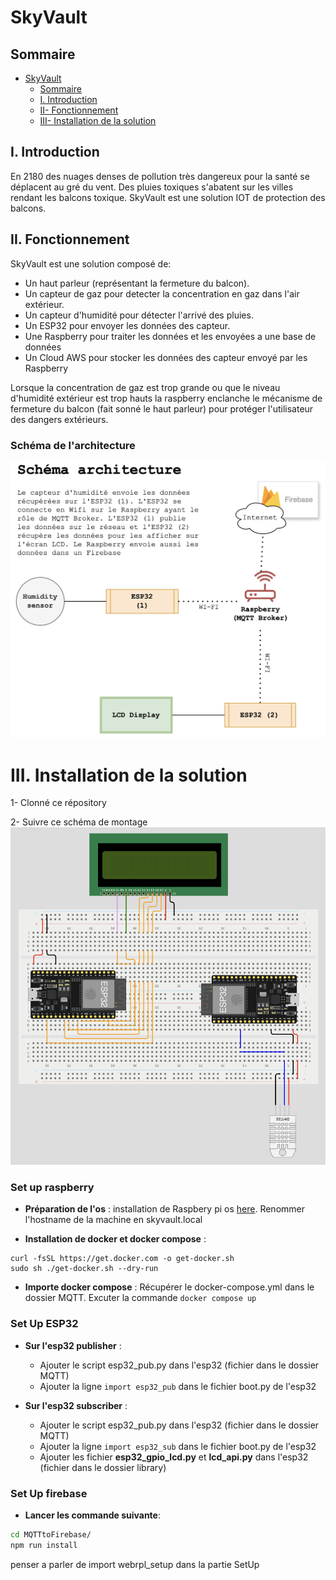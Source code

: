 # SkyVault

## Sommaire

- [SkyVault](#SkyVault)
  - [Sommaire](#sommaire)
  - [I. Introduction](#i-introduction)
  - [II- Fonctionnement](#ii-fonctionnement)
  - [III- Installation de la solution](#iii-installation-de-la-solution)


## I. Introduction

En 2180 des nuages denses de pollution très dangereux pour la santé se déplacent au gré du vent. Des pluies toxiques s'abatent sur les villes rendant les balcons toxique. 
SkyVault est une solution IOT de protection des balcons.

## II. Fonctionnement

SkyVault est une solution composé de:
- Un haut parleur (représentant la fermeture du balcon).
- Un capteur de gaz pour detecter la concentration en gaz dans l'air extérieur.
- Un capteur d'humidité pour détecter l'arrivé des pluies.
- Un ESP32 pour envoyer les données des capteur.
- Une Raspberry pour traiter les données et les envoyées a une base de données
- Un Cloud AWS pour stocker les données des capteur envoyé par les Raspberry

Lorsque la concentration de gaz est trop grande ou que le niveau d'humidité extérieur est trop hauts la raspberry enclanche le mécanisme de fermeture du balcon (fait sonné le haut parleur) pour protéger l'utilisateur des dangers extérieurs.

### Schéma de l'architecture

![img](img/schemaarchi.png)

# III. Installation de la solution

1- Clonné ce répository

2- Suivre ce schéma de montage ![schéma installation](img/schema_montage.png)

### Set up raspberry
- **Préparation de l'os** : installation de Raspbery pi os [here](https://www.raspberrypi.com/software/). Renommer l'hostname de la machine en skyvault.local        

- **Installation de docker et docker compose** : 
```
curl -fsSL https://get.docker.com -o get-docker.sh
sudo sh ./get-docker.sh --dry-run
```
- **Importe docker compose** : Récupérer le docker-compose.yml dans le dossier MQTT. Excuter la commande ``` docker compose up ```

### Set Up ESP32
- **Sur l'esp32 publisher** :
  - Ajouter le script esp32_pub.py dans l'esp32 (fichier dans le dossier MQTT)
  - Ajouter la ligne ```import esp32_pub``` dans le fichier boot.py de l'esp32

- **Sur l'esp32 subscriber** :
  - Ajouter le script esp32_pub.py dans l'esp32 (fichier dans le dossier MQTT)
  - Ajouter la ligne ```import esp32_sub``` dans le fichier boot.py de l'esp32
  - Ajouter les fichier **esp32_gpio_lcd.py** et **lcd_api.py** dans l'esp32 (fichier dans le dossier library)

### Set Up firebase
- **Lancer les commande suivante**: 

```bash
cd MQTTtoFirebase/
npm run install
```

penser a parler de import webrpl_setup dans la partie SetUp
